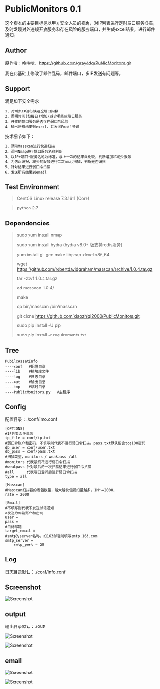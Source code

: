 # PublicMonitors 0.1

这个脚本的主要目标是以甲方安全人员的视角，对IP列表进行定时端口服务扫描，及时发现对外违规开放服务和存在风险的服务端口，并生成excel结果，进行邮件通知。

## Author ##

原作者：咚咚呛。https://github.com/grayddq/PublicMonitors.git

我在此基础上修改了邮件乱码，邮件端口，多IP发送有问题等。

## Support ##

满足如下安全需求

	1、对列表IP进行快速全端口扫描
	2、周期时间(如每日)增加/减少哪些些端口服务
	3、开放的端口服务是否存在弱口令风险
	4、输出所有结果到excel，并发送Email通知

技术细节如下：

	1、调用Masscan进行快速扫描
	2、调用Nmap进行端口服务名称判断
	3、以IP+端口+服务名称为标准，与上一次的结果向比较，判断增加和减少服务
	4、为防止漏报，减少的服务进行二次nmap扫描，判断是否漏扫
	5、针对结果进行弱口令扫描
	6、发送所有结果到email

## Test Environment ##

>CentOS Linux release 7.3.1611 (Core)

>python 2.7

## Dependencies ##
> sudo yum install nmap
>
> sudo yum install hydra (hydra v8.0+ 版支持redis服务)
> 
> yum install git gcc make libpcap-devel.x86_64
> 
> wget https://github.com/robertdavidgraham/masscan/archive/1.0.4.tar.gz
> 
> tar -zxvf 1.0.4.tar.gz
> 
> cd masscan-1.0.4/
> 
> make
>
> cp bin/masscan /bin/masscan
>
> git clone https://github.com/xiaozhiqi2000/PublicMonitors.git
> 
> sudo pip install -U pip
>
> sudo pip install -r requirements.txt

## Tree ##

	PubilcAssetInfo
	----conf   #配置目录
	----lib    #模块库文件
	----log    #日志目录
	----out    #输出目录
	----tmp    #临时目录
	----PublicMonitors.py   #主程序
	

## Config ##

配置目录：./conf/info.conf

	[OPTIONS]
	#IP列表文件目录
	ip_file = conf/ip.txt
	#弱口令账户和密码，不填写则代表不进行弱口令扫描。pass.txt默认包含top100密码
	db_user = conf/user.txt
	db_pass = conf/pass.txt
	#扫描类型，monitors / weakpass /all
	#monitors 代表最终不进行弱口令扫描
	#weakpass 针对最后的一次扫描结果进行弱口令扫描
	#all      代表端口监听后进行弱口令扫描
	type = all
	
	[Masscan]
	#Masscan扫描器的发包数量，越大越快但漏扫量越多，1M～=2000，
	rate = 2000
	
	[Email]
	#不填写则代表不发送邮箱通知
	#发送的邮箱账户和密码
	user = 
	pass = 
	#目标邮箱
	target_email = 
	#smtp的server名称，如163邮箱则填写smtp.163.com
	smtp_server = 
        smtp_port = 25

## Log ##

日志目录默认：./conf/info.conf


## Screenshot ##

![Screenshot](pic/111.png)

## output ##

输出目录默认：./out/

![Screenshot](pic/444.png)

![Screenshot](pic/555.png)

## email ##

![Screenshot](pic/222.png)

![Screenshot](pic/333.png)
